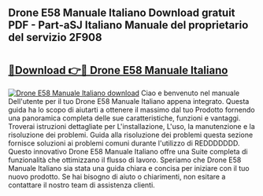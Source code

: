 ## Drone E58 Manuale Italiano Download gratuit PDF - Part-aSJ Italiano Manuale del proprietario del servizio 2F908

# <h2><a href="http://dfgivdb.blite.top/?on=Drone+E58+Manuale+Italiano">🔗Download 👉🔴 Drone E58 Manuale Italiano</a></h2>

[![Drone E58 Manuale Italiano download](https://i.imgur.com/lujVjoI.png)](http://dfgivdb.blite.top/?on=Drone+E58+Manuale+Italiano)
Ciao e benvenuto nel manuale Dell'utente per il tuo Drone E58 Manuale Italiano appena integrato. Questa guida ha lo scopo di aiutarti a ottenere il massimo dal tuo Prodotto fornendo una panoramica completa delle sue caratteristiche, funzioni e vantaggi. Troverai istruzioni dettagliate per L'installazione, L'uso, la manutenzione e la risoluzione dei problemi. Guida alla risoluzione dei problemi questa sezione fornisce soluzioni ai problemi comuni durante l'utilizzo di REDDDDDDD. Questo innovativo Drone E58 Manuale Italiano offre una Suite completa di funzionalità che ottimizzano il flusso di lavoro. Speriamo che Drone E58 Manuale Italiano sia stata una guida chiara e concisa per iniziare con il tuo nuovo prodotto. Se hai bisogno di aiuto o chiarimenti, non esitare a contattare il nostro team di assistenza clienti.

